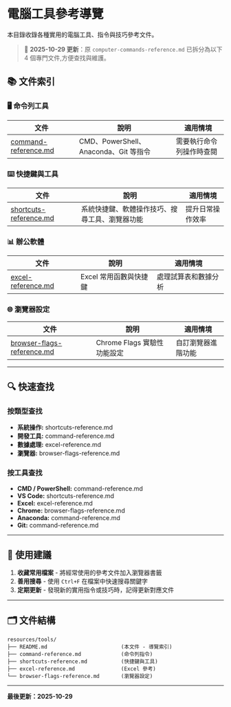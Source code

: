 # 電腦工具參考導覽

本目錄收錄各種實用的電腦工具、指令與技巧參考文件。

> 📌 **2025-10-29 更新**：原 `computer-commands-reference.md` 已拆分為以下 4 個專門文件,方便查找與維護。

## 📚 文件索引

### 🖥️ 命令列工具

| 文件 | 說明 | 適用情境 |
|------|------|----------|
| [command-reference.md](command-reference.md) | CMD、PowerShell、Anaconda、Git 等指令 | 需要執行命令列操作時查閱 |

### ⌨️ 快捷鍵與工具

| 文件 | 說明 | 適用情境 |
|------|------|----------|
| [shortcuts-reference.md](shortcuts-reference.md) | 系統快捷鍵、軟體操作技巧、搜尋工具、瀏覽器功能 | 提升日常操作效率 |

### 📊 辦公軟體

| 文件 | 說明 | 適用情境 |
|------|------|----------|
| [excel-reference.md](excel-reference.md) | Excel 常用函數與快捷鍵 | 處理試算表和數據分析 |

### 🌐 瀏覽器設定

| 文件 | 說明 | 適用情境 |
|------|------|----------|
| [browser-flags-reference.md](browser-flags-reference.md) | Chrome Flags 實驗性功能設定 | 自訂瀏覽器進階功能 |

---

## 🔍 快速查找

### 按類型查找

- **系統操作:** shortcuts-reference.md
- **開發工具:** command-reference.md
- **數據處理:** excel-reference.md
- **瀏覽器:** browser-flags-reference.md

### 按工具查找

- **CMD / PowerShell:** command-reference.md
- **VS Code:** shortcuts-reference.md
- **Excel:** excel-reference.md
- **Chrome:** browser-flags-reference.md
- **Anaconda:** command-reference.md
- **Git:** command-reference.md

---

## 📝 使用建議

1. **收藏常用檔案** - 將經常使用的參考文件加入瀏覽器書籤
2. **善用搜尋** - 使用 `Ctrl+F` 在檔案中快速搜尋關鍵字
3. **定期更新** - 發現新的實用指令或技巧時，記得更新對應文件

---

## 🗂️ 文件結構

```
resources/tools/
├── README.md                        (本文件 - 導覽索引)
├── command-reference.md             (命令列指令)
├── shortcuts-reference.md           (快捷鍵與工具)
├── excel-reference.md               (Excel 參考)
└── browser-flags-reference.md       (瀏覽器設定)
```

---

**最後更新：2025-10-29**
